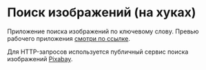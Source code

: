 # Поиск изображений (на хуках)

Приложение поиска изображений по ключевому слову. Превью рабочего
приложения
[смотри по ссылке](https://drive.google.com/file/d/1oXCGyiq4uKwW0zzraZLKk4lh3voBlBzZ/view?usp=sharing).

Для HTTP-запросов используется публичный сервис поиска изображений
[Pixabay](https://pixabay.com/api/docs/). 
